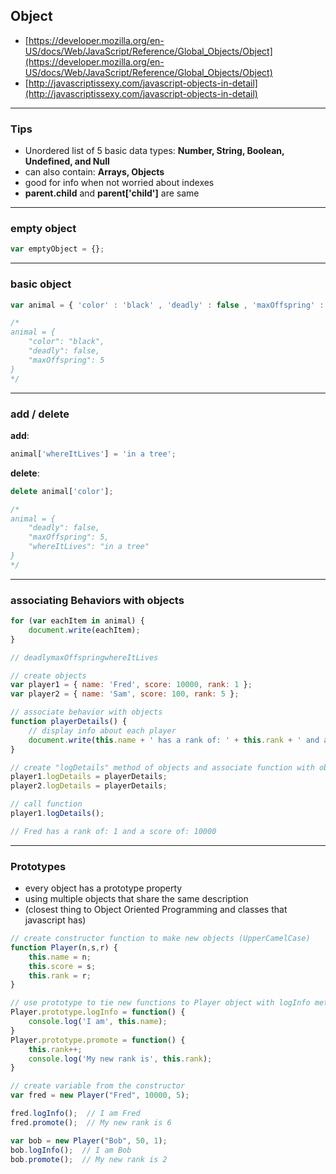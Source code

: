 ## Object

* [https://developer.mozilla.org/en-US/docs/Web/JavaScript/Reference/Global_Objects/Object](https://developer.mozilla.org/en-US/docs/Web/JavaScript/Reference/Global_Objects/Object)
* [http://javascriptissexy.com/javascript-objects-in-detail](http://javascriptissexy.com/javascript-objects-in-detail)

---

### Tips
* Unordered list of 5 basic data types: __Number, String, Boolean, Undefined, and Null__
* can also contain: __Arrays, Objects__
* good for info when not worried about indexes
* __parent.child__ and __parent['child']__ are same

---

### empty object

```javascript
var emptyObject = {};
```

---

### basic object

```javascript
var animal = { 'color' : 'black' , 'deadly' : false , 'maxOffspring' : 5 };

/*
animal = {
    "color": "black",
    "deadly": false,
    "maxOffspring": 5
}
*/
```

---

### add / delete
__add__:
```javascript
animal['whereItLives'] = 'in a tree';
```
  
__delete__:
```javascript
delete animal['color'];

/*
animal = {
    "deadly": false,
    "maxOffspring": 5,
    "whereItLives": "in a tree"
}
*/
```
  
---

### associating Behaviors with objects
```javascript
for (var eachItem in animal) {
    document.write(eachItem);
}

// deadlymaxOffspringwhereItLives
```
  

```javascript
// create objects
var player1 = { name: 'Fred', score: 10000, rank: 1 };
var player2 = { name: 'Sam', score: 100, rank: 5 };

// associate behavior with objects
function playerDetails() {
    // display info about each player
    document.write(this.name + ' has a rank of: ' + this.rank + ' and a score of: ' + this.score);
}

// create "logDetails" method of objects and associate function with objects
player1.logDetails = playerDetails;
player2.logDetails = playerDetails;

// call function
player1.logDetails();

// Fred has a rank of: 1 and a score of: 10000
```
  
---

### Prototypes
* every object has a prototype property
* using multiple objects that share the same description
* (closest thing to Object Oriented Programming and classes that javascript has)
  
```javascript
// create constructor function to make new objects (UpperCamelCase)
function Player(n,s,r) {
    this.name = n;
    this.score = s;
    this.rank = r;
}

// use prototype to tie new functions to Player object with logInfo method
Player.prototype.logInfo = function() {
    console.log('I am', this.name);
}
Player.prototype.promote = function() {
    this.rank++;
    console.log('My new rank is', this.rank);
}

// create variable from the constructor
var fred = new Player("Fred", 10000, 5);

fred.logInfo();  // I am Fred
fred.promote();  // My new rank is 6

var bob = new Player("Bob", 50, 1);
bob.logInfo();  // I am Bob
bob.promote();  // My new rank is 2
```
